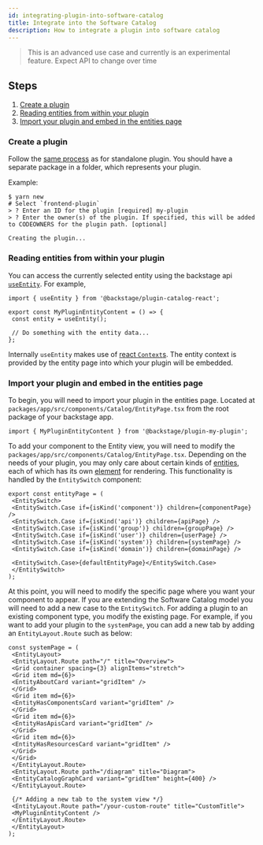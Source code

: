 ```yaml
---
id: integrating-plugin-into-software-catalog
title: Integrate into the Software Catalog
description: How to integrate a plugin into software catalog
---
```


> This is an advanced use case and currently is an experimental feature. Expect
> API to change over time

## Steps

1. [Create a plugin](#create-a-plugin)
1. [Reading entities from within your plugin](#reading-entities-from-within-your-plugin)
1. [Import your plugin and embed in the entities page](#import-your-plugin-and-embed-in-the-entities-page)

### Create a plugin

Follow the [same process](create-a-plugin.md) as for standalone plugin. You
should have a separate package in a folder, which represents your plugin.

Example:

```
$ yarn new
# Select `frontend-plugin`
> ? Enter an ID for the plugin [required] my-plugin
> ? Enter the owner(s) of the plugin. If specified, this will be added to CODEOWNERS for the plugin path. [optional]

Creating the plugin...
```

### Reading entities from within your plugin

You can access the currently selected entity using the backstage api
[`useEntity`](../reference/plugin-catalog-react.useentity.md). For example,

```tsx
import { useEntity } from '@backstage/plugin-catalog-react';

export const MyPluginEntityContent = () => {
 const entity = useEntity();

 // Do something with the entity data...
};
```

Internally `useEntity` makes use of
[react `Context`s](https://reactjs.org/docs/context.html). The entity context is
provided by the entity page into which your plugin will be embedded.

### Import your plugin and embed in the entities page

To begin, you will need to import your plugin in the entities page. Located at
`packages/app/src/components/Catalog/EntityPage.tsx` from the root package of
your backstage app.

```tsx
import { MyPluginEntityContent } from '@backstage/plugin-my-plugin';
```

To add your component to the Entity view, you will need to modify the
`packages/app/src/components/Catalog/EntityPage.tsx`. Depending on the needs of
your plugin, you may only care about certain kinds of
[entities](https://backstage.io/docs/features/software-catalog/descriptor-format),
each of which has its own
[element](https://reactjs.org/docs/rendering-elements.html) for rendering. This
functionality is handled by the `EntitySwitch` component:

```tsx
export const entityPage = (
 <EntitySwitch>
 <EntitySwitch.Case if={isKind('component')} children={componentPage} />
 <EntitySwitch.Case if={isKind('api')} children={apiPage} />
 <EntitySwitch.Case if={isKind('group')} children={groupPage} />
 <EntitySwitch.Case if={isKind('user')} children={userPage} />
 <EntitySwitch.Case if={isKind('system')} children={systemPage} />
 <EntitySwitch.Case if={isKind('domain')} children={domainPage} />

 <EntitySwitch.Case>{defaultEntityPage}</EntitySwitch.Case>
 </EntitySwitch>
);
```

At this point, you will need to modify the specific page where you want your
component to appear. If you are extending the Software Catalog model you will
need to add a new case to the `EntitySwitch`. For adding a plugin to an existing
component type, you modify the existing page. For example, if you want to add
your plugin to the `systemPage`, you can add a new tab by adding an
`EntityLayout.Route` such as below:

```tsx
const systemPage = (
 <EntityLayout>
 <EntityLayout.Route path="/" title="Overview">
 <Grid container spacing={3} alignItems="stretch">
 <Grid item md={6}>
 <EntityAboutCard variant="gridItem" />
 </Grid>
 <Grid item md={6}>
 <EntityHasComponentsCard variant="gridItem" />
 </Grid>
 <Grid item md={6}>
 <EntityHasApisCard variant="gridItem" />
 </Grid>
 <Grid item md={6}>
 <EntityHasResourcesCard variant="gridItem" />
 </Grid>
 </Grid>
 </EntityLayout.Route>
 <EntityLayout.Route path="/diagram" title="Diagram">
 <EntityCatalogGraphCard variant="gridItem" height={400} />
 </EntityLayout.Route>

 {/* Adding a new tab to the system view */}
 <EntityLayout.Route path="/your-custom-route" title="CustomTitle">
 <MyPluginEntityContent />
 </EntityLayout.Route>
 </EntityLayout>
);
```
